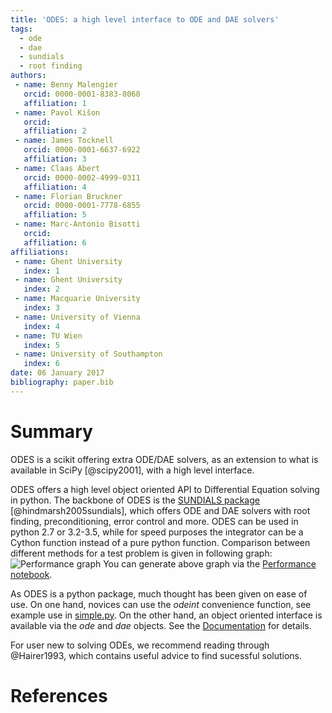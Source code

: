 ```yaml
---
title: 'ODES: a high level interface to ODE and DAE solvers'
tags:
  - ode
  - dae
  - sundials
  - root finding
authors:
 - name: Benny Malengier
   orcid: 0000-0001-8383-8068
   affiliation: 1
 - name: Pavol Kišon
   orcid: 
   affiliation: 2
 - name: James Tocknell
   orcid: 0000-0001-6637-6922
   affiliation: 3
 - name: Claas Abert
   orcid: 0000-0002-4999-0311
   affiliation: 4
 - name: Florian Bruckner
   orcid: 0000-0001-7778-6855
   affiliation: 5
 - name: Marc-Antonio Bisotti
   orcid:
   affiliation: 6
affiliations:
 - name: Ghent University
   index: 1
 - name: Ghent University
   index: 2
 - name: Macquarie University
   index: 3
 - name: University of Vienna
   index: 4
 - name: TU Wien
   index: 5
 - name: University of Southampton
   index: 6
date: 06 January 2017
bibliography: paper.bib
---
```


# Summary

ODES is a scikit offering extra ODE/DAE solvers, as an extension to what is available in SciPy [@scipy2001], with a high level interface.

ODES offers a high level object oriented API to Differential Equation solving in python. The backbone of ODES is the [SUNDIALS package](http://computation.llnl.gov/projects/sundials) [@hindmarsh2005sundials], which offers ODE and DAE solvers with root finding, preconditioning, error control and more.
ODES can be used in python 2.7 or 3.2-3.5, while for speed purposes the integrator can be a Cython function instead of a pure python function. Comparison between different methods for a test problem is given in following graph:
![Performance graph](https://github.com/bmcage/odes/blob/master/docs/ipython/Performance%20tests.png)
You can generate above graph via the [Performance notebook](https://github.com/bmcage/odes/blob/master/docs/ipython/Performance%20tests.ipynb).

As ODES is a python package, much thought has been given on ease of use. On one hand, novices can use the *odeint* convenience function, see example use in [simple.py](https://github.com/bmcage/odes/blob/master/docs/src/examples/odeint/simple.py). On the other hand, an object oriented interface is available via the *ode* and *dae* objects. See the [Documentation](https://scikits-odes.readthedocs.io/en/latest/) for details.

For user new to solving ODEs, we recommend reading through @Hairer1993, which
contains useful advice to find sucessful solutions.

# References
  
